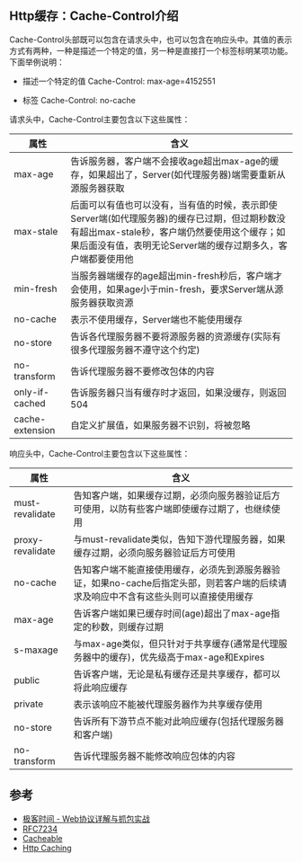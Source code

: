 ## Http缓存：Cache-Control介绍

Cache-Control头部既可以包含在请求头中，也可以包含在响应头中。其值的表示方式有两种，一种是描述一个特定的值，另一种是直接打一个标签标明某项功能。下面举例说明：

* 描述一个特定的值
Cache-Control: max-age=4152551

* 标签
Cache-Control: no-cache

请求头中，Cache-Control主要包含以下这些属性：

|属性|含义|
|----|----|
|max-age|告诉服务器，客户端不会接收age超出max-age的缓存，如果超出了，Server(如代理服务器)端需要重新从源服务器获取|
|max-stale|后面可以有值也可以没有，当有值的时候，表示即使Server端(如代理服务器)的缓存已过期，但过期秒数没有超出max-stale秒，客户端仍然要使用这个缓存；如果后面没有值，表明无论Server端的缓存过期多久，客户端都要使用他|
|min-fresh|当服务器端缓存的age超出min-fresh秒后，客户端才会使用，如果age小于min-fresh，要求Server端从源服务器获取资源|
|no-cache|表示不使用缓存，Server端也不能使用缓存|
|no-store|告诉各代理服务器不要将源服务器的资源缓存(实际有很多代理服务器不遵守这个约定)|
|no-transform|告诉代理服务器不要修改包体的内容|
|only-if-cached|告诉服务器只当有缓存时才返回，如果没缓存，则返回504|
|cache-extension|自定义扩展值，如果服务器不识别，将被忽略|

响应头中，Cache-Control主要包含以下这些属性：

|属性|含义|
|----|----|
|must-revalidate|告知客户端，如果缓存过期，必须向服务器验证后方可使用，以防有些客户端即使缓存过期了，也继续使用|
|proxy-revalidate|与must-revalidate类似，告知下游代理服务器，如果缓存过期，必须向服务器验证后方可使用|
|no-cache|告知客户端不能直接使用缓存，必须先到源服务器验证，如果no-cache后指定头部，则若客户端的后续请求及响应中不含有这些头则可以直接使用缓存|
|max-age|告诉客户端如果已缓存时间(age)超出了max-age指定的秒数，则缓存过期|
|s-maxage|与max-age类似，但只针对于共享缓存(通常是代理服务器中的缓存)，优先级高于max-age和Expires|
|public|告诉客户端，无论是私有缓存还是共享缓存，都可以将此响应缓存|
|private|表示该响应不能被代理服务器作为共享缓存使用|
|no-store|告诉所有下游节点不能对此响应缓存(包括代理服务器和客户端)|
|no-transform|告诉代理服务器不能修改响应包体的内容|

## 参考

* [极客时间 - Web协议详解与抓包实战](https://time.geekbang.org/course/intro/100026801?utm_term=pc_interstitial_259)
* [RFC7234](https://www.rfc-editor.org/rfc/pdfrfc/rfc7234.txt.pdf)
* [Cacheable](https://developer.mozilla.org/en-US/docs/Glossary/cacheable)
* [Http Caching](https://developer.mozilla.org/en-US/docs/Web/HTTP/Caching)